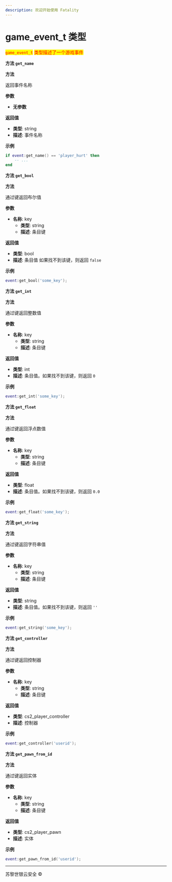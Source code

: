 ```yaml
---
description: 欢迎开始使用 Fatality
---
```


# game\_event\_t 类型

<mark style="color:red;">`game_event_t`</mark> <mark style="color:red;"></mark><mark style="color:red;">类型描述了一个游戏事件</mark>

**方法 `get_name`**

**方法**

返回事件名称

**参数**

* **无参数**

**返回值**

* **类型**: string
* **描述**: 事件名称

**示例**

```lua
if event:get_name() == 'player_hurt' then
    -- ...
end
```

**方法 `get_bool`**

**方法**

通过键返回布尔值

**参数**

* **名称**: key
  * **类型**: string
  * **描述**: 条目键

**返回值**

* **类型**: bool
* **描述**: 条目值 如果找不到该键，则返回 `false`

**示例**

```lua
event:get_bool('some_key');
```

**方法 `get_int`**

**方法**

通过键返回整数值

**参数**

* **名称**: key
  * **类型**: string
  * **描述**: 条目键

**返回值**

* **类型**: int
* **描述**: 条目值。如果找不到该键，则返回 `0`

**示例**

```lua
event:get_int('some_key');
```

**方法 `get_float`**

**方法**

通过键返回浮点数值

**参数**

* **名称**: key
  * **类型**: string
  * **描述**: 条目键

**返回值**

* **类型**: float
* **描述**: 条目值。如果找不到该键，则返回 `0.0`

**示例**

```lua
event:get_float('some_key');
```

**方法 `get_string`**

**方法**

通过键返回字符串值

**参数**

* **名称**: key
  * **类型**: string
  * **描述**: 条目键

**返回值**

* **类型**: string
* **描述**: 条目值。如果找不到该键，则返回 `''`

**示例**

```lua
event:get_string('some_key');
```

**方法 `get_controller`**

**方法**

通过键返回控制器

**参数**

* **名称**: key
  * **类型**: string
  * **描述**: 条目键

**返回值**

* **类型**: cs2\_player\_controller
* **描述**: 控制器

**示例**

```lua
event:get_controller('userid');
```

**方法 `get_pawn_from_id`**

**方法**

通过键返回实体

**参数**

* **名称**: key
  * **类型**: string
  * **描述**: 条目键

**返回值**

* **类型**: cs2\_player\_pawn
* **描述**: 实体

**示例**

```lua
event:get_pawn_from_id('userid');
```

***

苏黎世银云安全 ©
